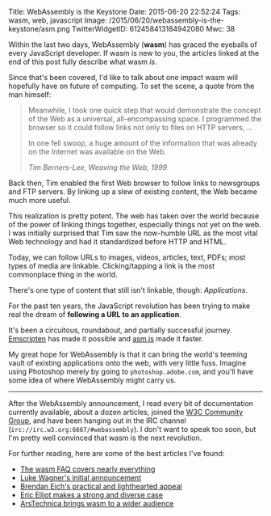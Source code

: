 Title: WebAssembly is the Keystone
Date: 2015-06-20 22:52:24
Tags: wasm, web, javascript
Image: /2015/06/20/webassembly-is-the-keystone/asm.png
TwitterWidgetID: 612458413184942080
Mwc: 38

Within the last two days, WebAssembly (**wasm**) has graced the eyeballs of
every JavaScript developer.  If wasm is new to you, the articles linked at the
end of this post fully describe what wasm *is*.

Since that's been covered, I'd like to talk about one impact wasm will
hopefully have on future of computing.  To set the scene, a quote from the man
himself:

<blockquote>
    <p>Meanwhile, I took one quick step that would demonstrate the concept of the
        Web as a universal, all-encompassing space.  I programmed the browser so it
        could follow links not only to files on HTTP servers, &hellip;</p>
    <p>In one fell swoop, a huge amount of the information that was already on the
        Internet was available on the Web.</p>
    <footer>
        <cite>
            Tim Berners-Lee, Weaving the Web, 1999
        </cite>
    </footer>
</blockquote>

Back then, Tim enabled the first Web browser to follow links to newsgroups and
FTP servers.  By linking up a slew of existing content, the Web became much
more useful.

This realization is pretty potent.  The web has taken over the world because of
the power of linking things together, especially things not yet on the web.  I
was initially surprised that Tim saw the now-humble URL as the most vital Web
technology and had it standardized before HTTP and HTML.

Today, we can follow URLs to images, videos, articles, text, PDFs; most types
of media are linkable.  Clicking/tapping a link is the most commonplace thing
in the world.

There's one type of content that still isn't linkable, though: *Applications*.

For the past ten years, the JavaScript revolution has been trying to make real
the dream of **following a URL to an application**.

It's been a circuitous, roundabout, and partially successful journey.
[Emscripten][emscripten] has made it possible and [asm.js][asmjs] made it
faster.

My great hope for WebAssembly is that it can bring the world's teeming vault of
existing applications onto the web, with very little fuss.  Imagine using
Photoshop merely by going to `photoshop.adobe.com`, and you'll have some idea
of where WebAssembly might carry us.

---

After the WebAssembly announcement, I read every bit of documentation currently
available, about a dozen articles, joined the [W3C Community Group][w3cgroup],
and have been hanging out in the IRC channel
(`irc://irc.w3.org:6667/#webassembly`).  I don't want to speak too soon, but
I'm pretty well convinced that wasm is the next revolution.

<!-- I'm imagining a future where this is a desktop shortcut:

    wasm://adobe.com/photoshop

A few thoughts about the future of wasm:

### Live installs

wasm has the potential to be the LiveCD of applications.  Imagine visiting a
wasm application in your browser.  If it's great, you might want to install it
locally.


-->

For further reading, here are some of the best articles I've found:

 - [The wasm FAQ covers nearly everything][faq]
 - [Luke Wagner's initial announcement][luke_article]
 - [Brendan Eich's practical and lighthearted appeal][eich_article]
 - [Eric Elliot makes a strong and diverse case][elliot_article]
 - [ArsTechnica brings wasm to a wider audience][ars_article]

<div hidden>
<img src="{attach}asm.png">
</div>

[luke_article]: https://blog.mozilla.org/luke/2015/06/17/webassembly/
[eich_article]: https://brendaneich.com/2015/06/from-asm-js-to-webassembly/#buried-lede
[ars_article]: http://arstechnica.com/information-technology/2015/06/the-web-is-getting-its-bytecode-webassembly/
[elliot_article]: https://medium.com/javascript-scene/what-is-webassembly-the-dawn-of-a-new-era-61256ec5a8f6
[axel_article]: www.2ality.com/2015/06/web-assembly.html
[w3cgroup]: https://www.w3.org/community/webassembly/
[faq]: https://github.com/WebAssembly/design/blob/master/FAQ.md
[emscripten]: http://emscripten.org/
[asmjs]: http://asmjs.org/
